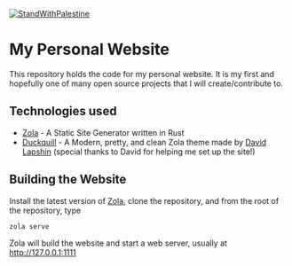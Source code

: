 [![StandWithPalestine](https://raw.githubusercontent.com/Safouene1/support-palestine-banner/master/StandWithPalestine.svg)](https://techforpalestine.org/learn-more)

# My Personal Website

This repository holds the code for my personal website. It is my first and hopefully one of many open source projects that I will create/contribute to.

## Technologies used

- [Zola](https://github.com/getzola/zola) - A Static Site Generator written in Rust
- [Duckquill](https://codeberg.org/daudix/duckquill) - A Modern, pretty, and clean Zola theme made by [David Lapshin](https://codeberg.org/daudix) (special thanks to David for helping me set up the site!)

## Building the Website

Install the latest version of [Zola](https://github.com/getzola/zola), clone the repository, and from the root of the repository, type

```
zola serve
```

Zola will build the website and start a web server, usually at
http://127.0.0.1:1111
